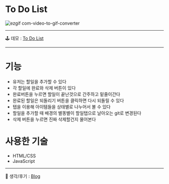 # To Do List

![ezgif com-video-to-gif-converter](https://github.com/SpringDream0406/noonaToDo/assets/150095756/32423a85-551d-4998-a16b-43e13533c9ee)
<hr>

🕹️ 데모 : [To Do List](https://noonatodo.netlify.app/)
<hr>


# 기능
- 유저는 할일을 추가할 수 있다
- 각 할일에 완료와 삭제 버튼이 있다
- 완료버튼을 누르면 할일이 끝난것으로 간주하고 밑줄이간다
- 완료된 할일은 되돌리기 버튼을 클릭하면 다시 되돌릴 수 있다
- 탭을 이용해 아이템들을 상태별로 나누어서 볼 수 있다
- 할일을 추가할 때 배경의 별똥별이 할일탭으로 날아오는 git로 변경된다
- 삭제 버튼을 누르면 진짜 삭제할건지 물어본다
  
# 사용한 기술
- HTML/CSS
- JavaScript
<hr>


💭 생각/후기 : [Blog](https://springdream0406.tistory.com/15)
